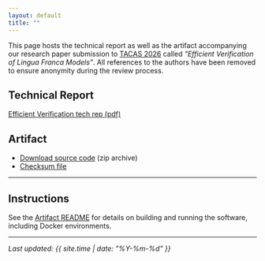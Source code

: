 ```yaml
---
layout: default
title: ""
---
```


This page hosts the technical report as well as the artifact accompanying our research paper submission to [TACAS 2026](https://etaps.org/2026/conferences/tacas/) called _"Efficient Verification of Lingua Franca Models"_.
All references to the authors have been removed to ensure anonymity during the review process.

## Technical Report

[Efficient Verification tech rep (pdf)](techrep.pdf)

## Artifact

- [Download source code](artifact/code.zip) (zip archive)
- [Checksum file](artifact/checksum.txt)

---

## Instructions

See the [Artifact README](artifact/README.md) for details on building and running the software, including Docker environments.

---

_Last updated: {{ site.time | date: "%Y-%m-%d" }}_
